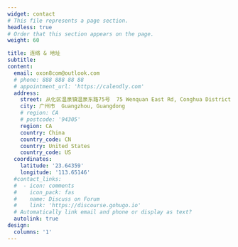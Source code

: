 ```yaml
---
widget: contact
# This file represents a page section.
headless: true
# Order that this section appears on the page.
weight: 60

title: 连络 & 地址
subtitle: 
content:
  email: oxon8com@outlook.com
  # phone: 888 888 88 88
  # appointment_url: 'https://calendly.com'
  address:
    street: 从化区温泉镇温泉东路75号  75 Wenquan East Rd, Conghua District
    city: 广州市  Guangzhou, Guangdong
    # region: CA
    # postcode: '94305'
    region: CA
    country: China
    country_code: CN
    country: United States
    country_code: US
  coordinates:
    latitude: '23.64359'
    longitude: '113.65146'
  #contact_links:
  #  - icon: comments
  #    icon_pack: fas
  #    name: Discuss on Forum
  #    link: 'https://discourse.gohugo.io'
  # Automatically link email and phone or display as text?
  autolink: true
design:
  columns: '1'
---
```

